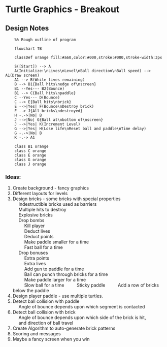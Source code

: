 # Turtle Graphics - Breakout
## Design Notes


```mermaid
    %% Rough outline of program
        
    flowchart TB

    classDef orange fill:#a60,color:#000,stroke:#000,stroke-width:3px
    
    S([Start]) --> A
    A(Initialize:\nLives\nLevel\nBall direction\nBall speed) --> A1(Draw screen)
    A1 --> B(While lives remaining)
    B --> B1{Ball hits\nedge of\nscreen}
    B1 --Yes--- B2(Bounce)
    B1 --> C{Ball hits\npaddle}
    C --Yes--- D(Bounce)
    C --> E{Ball hits\nbrick} 
    E -->|Yes| F(Bounce\nDestroy brick)
    E --> J{All bricks\ndestroyed}
    H -.->|No| B
    J -->|No| G{Ball at\nbottom of\nscreen}
    J -->|Yes| K(Increment Level)
    G -->|Yes| H(Lose life\nReset ball and paddle\nTime delay)
    G -.->|No| B
    K -.-> A1
    
    class B1 orange
    class C orange
    class E orange
    class G orange
    class J orange

```

### Ideas:
1. Create background - fancy graphics 
2. Different layouts for levels
3. Design bricks - some bricks with special properties \
&emsp; Indestructible bricks used as barriers \
&emsp; Multiple hits to destroy \
&emsp; Explosive bricks \
&emsp; Drop bombs \
&emsp; &emsp; Kill player \
&emsp; &emsp; Deduct lives \
&emsp; &emsp; Deduct points \
&emsp; &emsp; Make paddle smaller for a time \
&emsp; &emsp; Fast ball for a time \
&emsp; Drop bonuses \
&emsp; &emsp; Extra points \
&emsp; &emsp; Extra lives \
&emsp; &emsp; Add gun to paddle for a time \
&emsp; &emsp; Ball can punch through bricks for a time \
&emsp; &emsp; Make paddle larger for a time \
&emsp; &emsp; Slow ball for a time
&emsp; &emsp; Sticky paddle
&emsp; &emsp; Add a row of bricks below the paddle
4. Design player paddle - use multiple turtles. 
5. Detect ball collision with paddle \
&emsp; Angle of bounce depends upon which segment is contacted 
6. Detect ball collision with brick \
&emsp; Angle of bounce depends upon which side of the brick is hit, \
&emsp; and direction of ball travel 
7. Create Algorithm to auto-generate brick patterns
8. Scoring and messages
9. Maybe a fancy screen when you win
